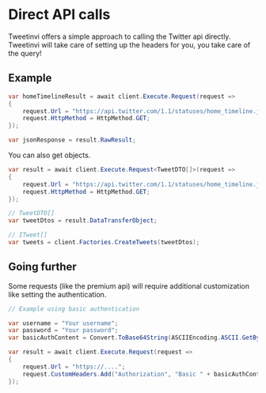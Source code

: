 # Direct API calls

Tweetinvi offers a simple approach to calling the Twitter api directly.\
Tweetinvi will take care of setting up the headers for you, you take care of the query!

## Example

``` c#
var homeTimelineResult = await client.Execute.Request(request =>
{
    request.Url = "https://api.twitter.com/1.1/statuses/home_timeline.json";
    request.HttpMethod = HttpMethod.GET;
});

var jsonResponse = result.RawResult;
```

You can also get objects.

``` c#
var result = await client.Execute.Request<TweetDTO[]>(request =>
{
    request.Url = "https://api.twitter.com/1.1/statuses/home_timeline.json";
    request.HttpMethod = HttpMethod.GET;
});

// TweetDTO[]
var tweetDtos = result.DataTransferObject;

// ITweet[]
var tweets = client.Factories.CreateTweets(tweetDtos);
```

## Going further

Some requests (like the premium api) will require additional customization like setting the authentication.

``` c#
// Example using basic authentication

var username = "Your username";
var password = "Your password";
var basicAuthContent = Convert.ToBase64String(ASCIIEncoding.ASCII.GetBytes(username + ":" + password));

var result = await client.Execute.Request(request =>
{
    request.Url = "https://....";
    request.CustomHeaders.Add("Authorization", "Basic " + basicAuthContent);
});
```